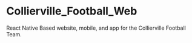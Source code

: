# Collierville_Football_Web
React Native Based website, mobile, and app for the Collierville Football Team.
